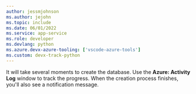 ```yaml
---
author: jessmjohnson
ms.author: jejohn
ms.topic: include
ms.date: 06/01/2022
ms.service: app-service
ms.role: developer
ms.devlang: python
ms.azure.devx-azure-tooling: ['vscode-azure-tools']
ms.custom: devx-track-python
---
```


It will take several moments to create the database. Use the **Azure: Activity Log** window to track the progress. When the creation process finishes, you'll also see a notification message.
